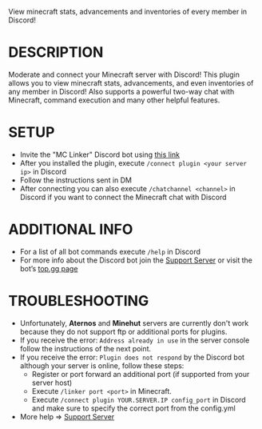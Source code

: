 View minecraft stats, advancements and inventories of every member in Discord!

# DESCRIPTION
Moderate and connect your Minecraft server with Discord! This plugin allows you to view minecraft stats, advancements, and even inventories of any member in Discord! Also supports a powerful two-way chat with Minecraft, command execution and many other helpful features.

# SETUP
+ Invite the "MC Linker" Discord bot using [this link](https://top.gg/bot/712759741528408064)
+ After you installed the plugin, execute `/connect plugin <your server ip>` in Discord
+ Follow the instructions sent in DM
+ After connecting you can also execute `/chatchannel <channel>` in Discord if you want to connect the Minecraft chat with Discord

# ADDITIONAL INFO
+ For a list of all bot commands execute `/help` in Discord
+ For more info about the Discord bot join the [Support Server](https://discord.gg/rX36kZUGNK) or visit the bot’s [top.gg page](https://top.gg/bot/712759741528408064)

# TROUBLESHOOTING
+ Unfortunately, **Aternos** and **Minehut** servers are currently don't work because they do not support ftp or additional ports for plugins.
+ If you receive the error: `Address already in use` in the server console follow the instructions of the next point.
+ If you receive the error: `Plugin does not respond` by the Discord bot although your server is online, follow these steps:
	+ Register or port forward an additional port (if supported from your server host)
	+ Execute `/linker port <port>` in Minecraft.
	+ Execute `/connect plugin YOUR.SERVER.IP config_port` in Discord and make sure to specify the correct port from the config.yml
+ More help => [Support Server](https://discord.gg/rX36kZUGNK)